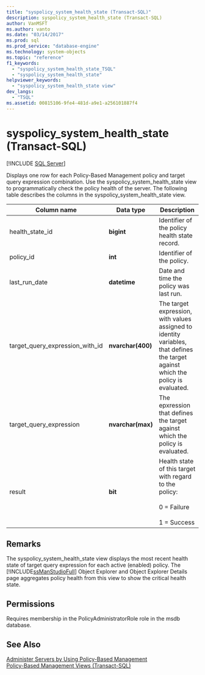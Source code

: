 ```yaml
---
title: "syspolicy_system_health_state (Transact-SQL)"
description: syspolicy_system_health_state (Transact-SQL)
author: VanMSFT
ms.author: vanto
ms.date: "03/14/2017"
ms.prod: sql
ms.prod_service: "database-engine"
ms.technology: system-objects
ms.topic: "reference"
f1_keywords:
  - "syspolicy_system_health_state_TSQL"
  - "syspolicy_system_health_state"
helpviewer_keywords:
  - "syspolicy_system_health_state view"
dev_langs:
  - "TSQL"
ms.assetid: 00815106-9fe4-481d-a9e1-a256101887f4
---
```

# syspolicy_system_health_state (Transact-SQL)
[!INCLUDE [SQL Server](../../includes/applies-to-version/sqlserver.md)]

  Displays one row for each Policy-Based Management policy and target query expression combination. Use the syspolicy_system_health_state view to programmatically check the policy health of the server. The following table describes the columns in the syspolicy_system_health_state view.  
  
|Column name|Data type|Description|  
|-----------------|---------------|-----------------|  
|health_state_id|**bigint**|Identifier of the policy health state record.|  
|policy_id|**int**|Identifier of the policy.|  
|last_run_date|**datetime**|Date and time the policy was last run.|  
|target_query_expression_with_id|**nvarchar(400)**|The target expression, with values assigned to identity variables, that defines the target against which the policy is evaluated.|  
|target_query_expression|**nvarchar(max)**|The epxression that defines the target against which the policy is evaluated.|  
|result|**bit**|Health state of this target with regard to the policy:<br /><br /> 0 = Failure<br /><br /> 1 = Success|  
  
## Remarks  
 The syspolicy_system_health_state view displays the most recent health state of target query expression for each active (enabled) policy. The [!INCLUDE[ssManStudioFull](../../includes/ssmanstudiofull-md.md)] Object Explorer and Object Explorer Details page aggregates policy health from this view to show the critical health state.  
  
## Permissions  
 Requires membership in the PolicyAdministratorRole role in the msdb database.  
  
## See Also  
 [Administer Servers by Using Policy-Based Management](../../relational-databases/policy-based-management/administer-servers-by-using-policy-based-management.md)   
 [Policy-Based Management Views &#40;Transact-SQL&#41;](../../relational-databases/system-catalog-views/policy-based-management-views-transact-sql.md)  
  
  
